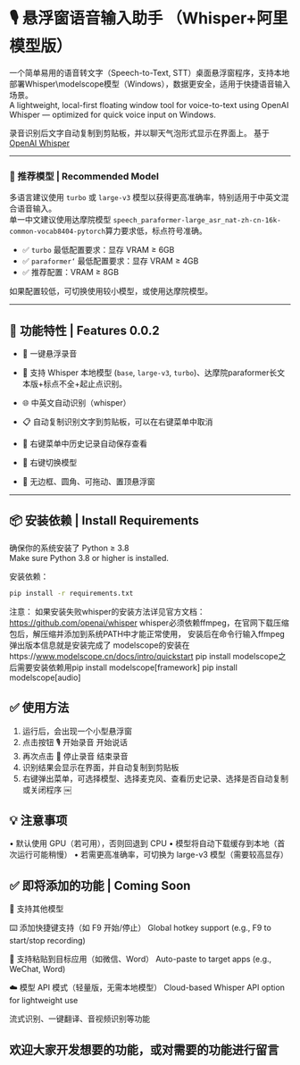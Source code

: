 # 🎙️ 悬浮窗语音输入助手 （Whisper+阿里模型版）

一个简单易用的语音转文字（Speech-to-Text, STT）桌面悬浮窗程序，支持本地部署Whisper\modelscope模型（Windows），数据更安全，适用于快捷语音输入场景。  
A lightweight, local-first floating window tool for voice-to-text using OpenAI Whisper — optimized for quick voice input on Windows.

录音识别后文字自动复制到剪贴板，并以聊天气泡形式显示在界面上。  基于 [OpenAI Whisper](https://github.com/openai/whisper)

---

### 🚀 推荐模型 | Recommended Model

多语言建议使用 `turbo` 或 `large-v3` 模型以获得更高准确率，特别适用于中英文混合语音输入。  
单一中文建议使用达摩院模型 `speech_paraformer-large_asr_nat-zh-cn-16k-common-vocab8404-pytorch`算力要求低，标点符号准确。
- ✅ `turbo` 最低配置要求：显存 VRAM ≥ 6GB  
- ✅ `paraformer‘` 最低配置要求：显存 VRAM ≥ 4GB
- ✅ 推荐配置：VRAM ≥ 8GB  

如果配置较低，可切换使用较小模型，或使用达摩院模型。  

---

## 🎯 功能特性 | Features 0.0.2


- 🎤 一键悬浮录音  

- 🧠 支持 Whisper 本地模型 (`base`, `large-v3`, `turbo`)、达摩院paraformer长文本版+标点不全+起止点识别。  

- 🌐 中英文自动识别（whisper）  

- 📋 自动复制识别文字到剪贴板，可以在右键菜单中取消  

- 💬 右键菜单中历史记录自动保存查看  

- 🧩 右键切换模型  

- 🌈 无边框、圆角、可拖动、置顶悬浮窗  

---

## 📦 安装依赖 | Install Requirements

确保你的系统安装了 Python ≥ 3.8  
Make sure Python 3.8 or higher is installed.

安装依赖：

```bash
pip install -r requirements.txt
```
注意：
如果安装失败whisper的安装方法详见官方文档：https://github.com/openai/whisper
whisper必须依赖ffmpeg，在官网下载压缩包后，解压缩并添加到系统PATH中才能正常使用，
安装后在命令行输入ffmpeg弹出版本信息就是安装完成了
modelscope的安装在https://www.modelscope.cn/docs/intro/quickstart
pip install modelscope之后需要安装依赖用pip install modelscope[framework]
pip install modelscope[audio]
## ✅ 使用方法

1. 运行后，会出现一个小型悬浮窗
2. 点击按钮 🎙️ 开始录音 开始说话
3. 再次点击 🛑 停止录音 结束录音
4. 识别结果会显示在界面，并自动复制到剪贴板
5. 右键弹出菜单，可选择模型、选择麦克风、查看历史记录、选择是否自动复制或关闭程序
￼
## 💡 注意事项
• 默认使用 GPU（若可用），否则回退到 CPU
• 模型将自动下载缓存到本地（首次运行可能稍慢）
• 若需更高准确率，可切换为 large-v3 模型（需要较高显存）

## ✅ 即将添加的功能 | Coming Soon
🧠 支持其他模型

⌨️ 添加快捷键支持（如 F9 开始/停止）
Global hotkey support (e.g., F9 to start/stop recording)

📌 支持粘贴到目标应用（如微信、Word）
Auto-paste to target apps (e.g., WeChat, Word)


☁️ 模型 API 模式（轻量版，无需本地模型）
Cloud-based Whisper API option for lightweight use

流式识别、一键翻译、音视频识别等功能
## 欢迎大家开发想要的功能，或对需要的功能进行留言
